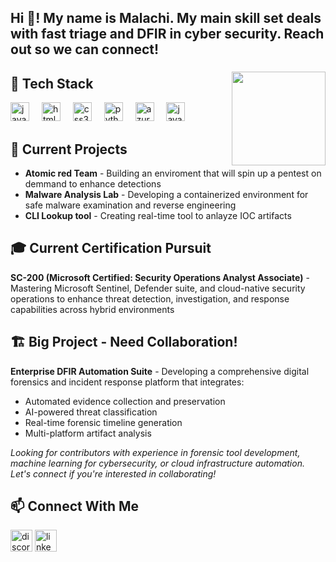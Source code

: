 <h2 align="left">Hi 👋! My name is Malachi. My main skill set deals with fast triage and DFIR in cyber security. Reach out so we can connect!</h2>

###

<img align="right" height="150" src="https://i.pinimg.com/originals/32/fa/4f/32fa4fbb78e62a27768a3825ff03417d.gif"  />

###

## 🔧 Tech Stack

<div align="left">
  <img src="https://cdn.jsdelivr.net/gh/devicons/devicon/icons/javascript/javascript-original.svg" height="30" alt="javascript logo"  />
  <img width="12" />
  <img src="https://cdn.jsdelivr.net/gh/devicons/devicon/icons/html5/html5-original.svg" height="30" alt="html5 logo"  />
  <img width="12" />
  <img src="https://cdn.jsdelivr.net/gh/devicons/devicon/icons/css3/css3-original.svg" height="30" alt="css3 logo"  />
  <img width="12" />
  <img src="https://cdn.jsdelivr.net/gh/devicons/devicon/icons/python/python-original.svg" height="30" alt="python logo"  />
  <img width="12" />
  <img src="https://cdn.jsdelivr.net/gh/devicons/devicon/icons/azure/azure-original.svg" height="30" alt="azure logo"  />
  <img width="12" />
  <img src="https://cdn.jsdelivr.net/gh/devicons/devicon/icons/java/java-original.svg" height="30" alt="java logo"  />
</div>

###

## 🚀 Current Projects
- **Atomic red Team** - Building an enviroment that will spin up a pentest on demmand to enhance detections
- **Malware Analysis Lab** - Developing a containerized environment for safe malware examination and reverse engineering
- **CLI Lookup tool** - Creating real-time tool to anlayze IOC artifacts

###

## 🎓 Current Certification Pursuit
**SC-200 (Microsoft Certified: Security Operations Analyst Associate)** - Mastering Microsoft Sentinel, Defender suite, and cloud-native security operations to enhance threat detection, investigation, and response capabilities across hybrid environments

###

## 🏗️ Big Project - Need Collaboration!
**Enterprise DFIR Automation Suite** - Developing a comprehensive digital forensics and incident response platform that integrates:
- Automated evidence collection and preservation
- AI-powered threat classification
- Real-time forensic timeline generation
- Multi-platform artifact analysis

*Looking for contributors with experience in forensic tool development, machine learning for cybersecurity, or cloud infrastructure automation. Let's connect if you're interested in collaborating!*

###

## 📫 Connect With Me

<div align="left">
  <img src="https://img.shields.io/static/v1?message=Discord&logo=discord&label=&color=7289DA&logoColor=white&labelColor=&style=for-the-badge" height="35" alt="discord logo"  />
  <a href="https://www.linkedin.com/in/malachi-biggers/" target="_blank">
    <img src="https://img.shields.io/static/v1?message=LinkedIn&logo=linkedin&label=&color=0077B5&logoColor=white&labelColor=&style=for-the-badge" height="35" alt="linkedin logo"  />
  </a>
</div>

###
